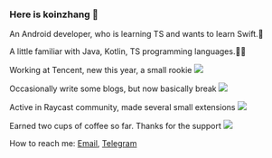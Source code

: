 ### Here is koinzhang 🥳

An Android developer, who is learning TS and wants to learn Swift.🤖

A little familiar with Java, Kotlin, TS programming languages.👨‍💻

Working at Tencent, new this year, a small rookie [![](https://img.shields.io/badge/Tencent-1-%230053D9)](https://www.tencent.com)

Occasionally write some blogs, but now basically break [![](https://img.shields.io/badge/Followers-16-%231E80FE)](https://juejin.cn/user/4265760848877976/posts)

Active in Raycast community, made several small extensions [![](https://img.shields.io/badge/Download-16k-FF6161)](https://www.raycast.com/koinzhang)

Earned two cups of coffee so far. Thanks for the support [![](https://img.shields.io/badge/Supporters-2-%23FFDD03)](https://www.buymeacoffee.com/koinzhang)

How to reach me: [Email](mailto:koinzhang@gmail.com), [Telegram](https://t.me/koinzhang)




<!--
**koinzhang/koinzhang** is a ✨ _special_ ✨ repository because its `README.md` (this file) appears on your GitHub profile.

Here are some ideas to get you started:

- 🔭 I’m currently working on ...
- 🌱 I’m currently learning ...
- 👯 I’m looking to collaborate on ...
- 🤔 I’m looking for help with ...
- 💬 Ask me about ...
- 📫 How to reach me: ...
- 😄 Pronouns: ...
- ⚡ Fun fact: ...
-->
